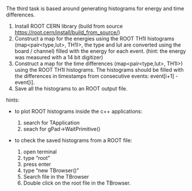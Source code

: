 The third task is based around generating histograms for energy and time differences.

1. Install ROOT CERN library (build from source https://root.cern/install/build_from_source/)
2. Construct a map for the energies using the ROOT TH1I histograms (map<pair<type,lut>, TH1I>, the type and lut are converted using the board / channel) filled with the energy for each event. (hint: the energy was measured with a 14 bit digitizer) 
3. Construct a map for the time differences (map<pair<type,lut>, TH1I>) using the ROOT TH1I histograms. The histograms should be filled with the differences in timestamps from consecutive events: event[i+1] - event[i]. 
4. Save all the histograms to an ROOT output file. 

hints: 
- to plot ROOT histograms inside the c++ applications:
    1. search for TApplication
    2. seach for gPad->WaitPrimitive()

- to check the saved histograms from a ROOT file: 
    1. open terminal
    2. type “root”
    3. press enter
    4. type “new TBrowser()”
    5. Search file in the TBrowser
    6. Double click on the root file in the TBrowser.

